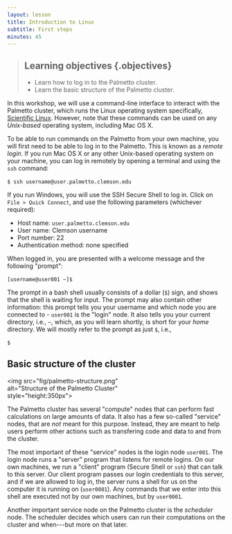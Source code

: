 ```yaml
---
layout: lesson
title: Introduction to Linux
subtitle: First steps
minutes: 45
---
```


> ## Learning objectives {.objectives}
> * Learn how to log in to the Palmetto cluster.
> * Learn the basic structure of the Palmetto cluster.

In this workshop,
we will use a command-line interface to interact with
the Palmetto cluster, which runs the Linux operating system
specifically, [Scientific Linux](https://www.scientificlinux.org/).
However, note that these commands can be used on
any *Unix-based* operating system,
including Mac OS X.

To be able to run commands on the Palmetto from your own machine,
you will first need to be able to log in to the Palmetto.
This is known as a *remote login*.
If you run Mac OS X or any other Unix-based operating
system on your machine,
you can log in remotely by opening a terminal
and using the `ssh` command:

~~~{.bash}
$ ssh username@user.palmetto.clemson.edu
~~~

If you run Windows,
you will use the SSH Secure Shell to log in.
Click on  `File > Quick Connect`,
and use the following parameters (whichever required):

* Host name: `user.palmetto.clemson.edu`  
* User name: Clemson username   
* Port number: 22  
* Authentication method: none specified

When logged in,
you are presented with a welcome message
and the following "prompt":

~~~{.bash}
[username@user001 ~]$ 
~~~

The prompt in a bash shell usually
consists of a dollar (`$`) sign,
and shows that the shell is waiting for input.
The prompt may also contain other information:
this prompt tells you your username and which node
you are connected to -
`user001` is the "login" node.
It also tells you your current directory,
i.e., `~`, which, as you will learn shortly,
is short for your *home* directory.
We will mostly refer to the prompt as just `$`, i.e.,

~~~{.bash}
$ 
~~~

## Basic structure of the cluster

<img src="fig/palmetto-structure.png" \
     alt="Structure of the Palmetto Cluster" \
     style="height:350px">

The Palmetto cluster has several "compute" nodes
that can perform fast calculations on large amounts of data.
It also has a few so-called "service" nodes,
that are *not* meant for this purpose.
Instead, they are meant to help users perform other actions
such as transfering code and data to and from the cluster.

The most important of these "service" nodes is
the login node `user001`.
The login node runs a "server" program
that listens for remote logins.
On our own machines, we run a "client" program
(Secure Shell or `ssh`) that can talk to this server.
Our client program passes our login credentials to this server,
and if we are allowed to log in,
the server runs a shell for us on the computer
it is running on (`user0001`).
Any commands that we enter into this shell
are executed not by our own machines,
but by `user0001`.

Another important service node on the Palmetto cluster
is the *scheduler* node.
The scheduler decides which
users can run their computations on the cluster and when---but
more on that later.
